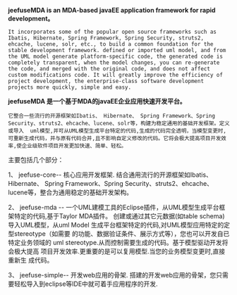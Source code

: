 ﻿
<b>jeefuseMDA is an MDA-based javaEE application framework for rapid development。</b>

	It incorporates some of the popular open source frameworks such as Ibatis, Hibernate, Spring Framework, Spring Security, struts2, ehcache, lucene, solr, etc., to build a common foundation for the stable development framework. defined or imported uml model, and from the UML model generate platform-specific code, the generated code is completely transparent, when the model changes, you can re-generate the code, and merged with the original code, and does not affect custom modifications code. It will greatly improve the efficiency of project development, the enterprise-class software development projects more quickly, simple and easy.
	
<b>jeefuseMDA 是一个基于MDA的javaEE企业应用快速开发平台。</b>
	
	它整合一些流行的开源框架如Ibatis、 Hibernate、 Spring Framework、Spring Security、struts2、ehcache、lucene、solr等，构建为稳定通用的基础开发框架。定义或导入	uml模型,并可从UML模型生成平台特定的代码,生成的代码完全透明，当模型变更时,可重新生成代码，并与原有代码合并,且不影响自定义修改的代码。它将会极大提高项目开发效率,使企业级软件项目开发更加快速、简单、轻松。
主要包括几个部分：
  
  1、	jeefuse-core-- 核心应用开发框架.
		结合通用流行的开源框架如Ibatis、 Hibernate、 Spring Framework、Spring 	Security、struts2、ehcache、lucene等，整合为通用稳定的基础开发架构。
  
  2、	jeefuse-mda -- 一个UML建模工具的Eclipse插件，从UML模型生成平台框架特定的代码,基于Taylor MDA插件。
		创建或通过其它元数据(如table schema)导入UML模型，从uml Model	生成平台框架特定的代码,对UML模型应用特定的定型stereotype（如需要	的功能、数据验证条件、展示方式等），您也可以开发自已特定业务领域的	uml  stereotype.从而控制需要生成的代码。基于模型驱动开发将会极大提高	项目开发效率.更重要的是可以复用模型.当您的业务模型变更时,直接重新生	成代码。
  
  3、	jeefuse-simple-- 开发web应用的骨架.
		搭建的开发web应用的骨架，您只需要轻松导入到eclipse等IDE中就可着手应用程序的开发.

